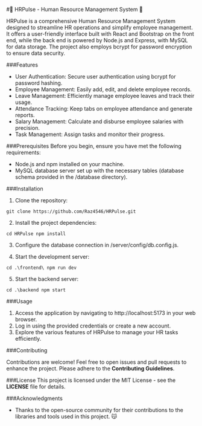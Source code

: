 #💯 HRPulse - Human Resource Management System 💯

HRPulse is a comprehensive Human Resource Management System designed to streamline HR operations and simplify employee management. It offers a user-friendly interface built with React and Bootstrap on the front end, while the back end is powered by Node.js and Express, with MySQL for data storage. The project also employs bcrypt for password encryption to ensure data security.

###Features

* User Authentication: Secure user authentication using bcrypt for password hashing.
* Employee Management: Easily add, edit, and delete employee records.
* Leave Management: Efficiently manage employee leaves and track their usage.
* Attendance Tracking: Keep tabs on employee attendance and generate reports.
* Salary Management: Calculate and disburse employee salaries with precision.
* Task Management: Assign tasks and monitor their progress.


###Prerequisites
Before you begin, ensure you have met the following requirements:

* Node.js and npm installed on your machine.
* MySQL database server set up with the necessary tables (database schema provided in the /database directory).

###Installation

1. Clone the repository:

`git clone https://github.com/Raz4546/HRPulse.git`

2. Install the project dependencies:

`cd HRPulse
npm install`

3. Configure the database connection in /server/config/db.config.js.

4. Start the development server:

`cd .\frontend\
npm run dev`

5. Start the backend server:

`cd .\backend
npm start`


###Usage

1. Access the application by navigating to http://localhost:5173 in your web browser.
2. Log in using the provided credentials or create a new account.
3. Explore the various features of HRPulse to manage your HR tasks efficiently.

###Contributing

Contributions are welcome! Feel free to open issues and pull requests to enhance the project. Please adhere to the **__Contributing Guidelines__**.

###License
This project is licensed under the MIT License - see the __**LICENSE**__ file for details.

###Acknowledgments
* Thanks to the open-source community for their contributions to the libraries and tools used in this project. 😽
